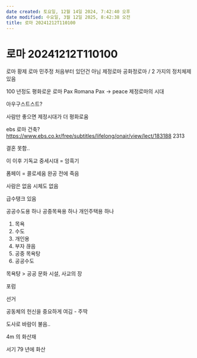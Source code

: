 ```yaml
---
date created: 토요일, 12월 14일 2024, 7:42:40 오후
date modified: 수요일, 3월 12일 2025, 8:42:38 오전
title: 로마 20241212T110100
---
```


# 로마 20241212T110100

로마 황제
로마 민주정 처음부터 있던건 아님
제정로마 공화정로마 / 2 가지의 정치체제 있음

100 년정도 평화로운 로마 Pax Romana
Pax -> peace
제정로마의 시대

아우구스트스트?

사람만 좋으면 제정시대가 더 평화로움

ebs 로마 건축?
<https://www.ebs.co.kr/free/subtitles/lifelong/onair/view/lect/183188> 2313

결혼 못함..

이 이후 기독교
중세시대 = 암흑기

폼페이 = 콜로세움 완공 전에 죽음

사람은 없음
시체도 없음

급수탱크 있음

공공수도용 하나
공중목욕용 하나
개인주택용 하나

1. 목욕
2. 수도
3. 개인용
 4. 부자 끊음
 5. 공중 목욕탕
 6. 공공수도

목욕턍 > 공공 문화 시설, 사교의 장

포럼

선거

공동체의 헌신을 중요하게 여김 - 주딱

도사로 바람이 불음..

4m 의 화산재

서기 79 년에 화산
